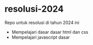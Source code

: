 # resolusi-2024
Repo untuk resolusi di tahun 2024 ini

- Mempelajari dasar dasar html dan css
- Mempelajari javascript dasar

